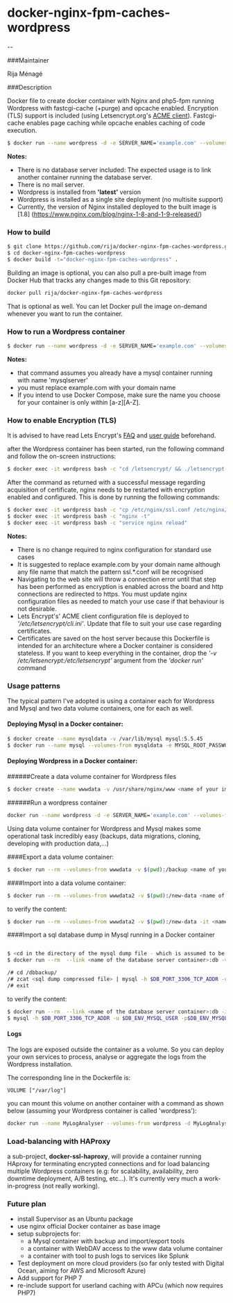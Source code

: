 # docker-nginx-fpm-caches-wordpress
--


###Maintainer

Rija Ménagé

###Description

Docker file to create docker container with Nginx and php5-fpm running Wordpress with fastcgi-cache (+purge) and opcache enabled. Encryption (TLS) support is included (using Letsencrypt.org's [ACME client](https://github.com/letsencrypt/letsencrypt)). Fastcgi-cache enables page caching while opcache enables caching of code execution.

```bash
$ docker run --name wordpress -d -e SERVER_NAME='example.com' --volumes-from wordpressfiles -v /etc/letsencrypt:/etc/letsencrypt -p 443:443 -p 80:80 --link mysqlserver:db rija/docker-nginx-fpm-caches-wordpress
```


**Notes:**
* There is no database server included:
The expected usage is to link another container running the database server.
* There is no mail server.
* Wordpress is installed from **'latest'** version
* Wordpress is installed as a single site deployment (no multisite support)
* Currently, the version of Nginx installed deployed to the built image is [1.8] (<https://www.nginx.com/blog/nginx-1-8-and-1-9-released/>)


### How to build

```bash
$ git clone https://github.com/rija/docker-nginx-fpm-caches-wordpress.git
$ cd docker-nginx-fpm-caches-wordpress
$ docker build -t="docker-nginx-fpm-caches-wordpress" .
```

Building an image is optional, you can also pull a pre-built image from  Docker Hub that tracks any changes made to this Git repository: 

```bash
docker pull rija/docker-nginx-fpm-caches-wordpress
```

That is optional as well. You can let Docker pull the image on-demand whenever you want to run the container. 


### How to run a Wordpress container

```bash
$ docker run --name wordpress -d -e SERVER_NAME='example.com' --volumes-from wordpressfiles -v /etc/letsencrypt:/etc/letsencrypt -p 443:443 -p 80:80 --link mysqlserver:db rija/docker-nginx-fpm-caches-wordpress
```

**Notes:**
 * that command assumes you already have a mysql container running with name 'mysqlserver'
 * you must replace example.com with your domain name
 * If you intend to use Docker Compose, make sure the name you choose for your container is only within [a-z][A-Z].

### How to enable Encryption (TLS)

It is advised to have read Lets Encrypt's [FAQ](https://community.letsencrypt.org/c/docs/) and [user guide](https://letsencrypt.readthedocs.org/en/latest/index.html)  beforehand.

after the Wordpress container has been started, run the following command and follow the on-screen instructions:

```bash
$ docker exec -it wordpress bash -c "cd /letsencrypt/ && ./letsencrypt-auto certonly"
```

After the command as returned with a successful message regarding acquisition of certificate, nginx needs to be restarted with encryption enabled and configured. This is done by running the following commands:

```bash
$ docker exec -it wordpress bash -c "cp /etc/nginx/ssl.conf /etc/nginx/ssl.example.com.conf"
$ docker exec -it wordpress bash -c "nginx -t"
$ docker exec -it wordpress bash -c "service nginx reload"
```

**Notes:**
 * There is no change required to nginx configuration for standard use cases
 * It is suggested to replace example.com by your domain name although any file name that match the pattern ssl.*.conf will be recognised
 * Navigating to the web site will throw a connection error until that step has been performed as encryption is enabled across the board and http connections are redirected to https. You must update nginx configuration files as needed to match your use case if that behaviour is not desirable.
 * Lets Encrypt's' ACME client configuration file is deployed to *'/etc/letsencrypt/cli.ini'*. Update that file to suit your use case regarding certificates.
 * Certificates are saved on the host server because this Dockerfile is intended for an architecture where a Docker container is considered stateless. If you want to keep everything in the container, drop the *'-v /etc/letsencrypt:/etc/letsencrypt'* argument from the *'docker run'* command
 
### Usage patterns

The typical pattern I've adopted is using a container each for Wordpress and Mysql and two data volume containers, one for each as well.

#### Deploying Mysql in a Docker container:

```bash
$ docker create --name mysqldata -v /var/lib/mysql mysql:5.5.45
$ docker run --name mysql --volumes-from mysqldata -e MYSQL_ROOT_PASSWORD=<root password> -e MYSQL_DATABASE=wordpress -e MYSQL_USER=<user name> -e MYSQL_PASSWORD=<user password> -d mysql:5.5.45
```

#### Deploying Wordpress in a Docker container:

######Create a data volume container for Wordpress files

```bash
$ docker create --name wwwdata -v /usr/share/nginx/www <name of your image>
```

######Run a wordpress container
```bash
docker run --name wordpress -d -e SERVER_NAME='example.com' --volumes-from wwwdata -v /etc/letsencrypt:/etc/letsencrypt -p 443:443 -p 80:80 --link mysqlserver:db rija/docker-nginx-fpm-caches-wordpress
```

Using data volume container for Wordpress and Mysql makes some operational task incredibly easy (backups, data migrations, cloning, developing with production data,...)

####Export a data volume container:

```bash
$ docker run --rm --volumes-from wwwdata -v $(pwd):/backup <name of your image> tar -cvz  -f /backup/wwwdata.tar.gz /usr/share/nginx/www

```
####Import into a data volume container:

```bash
$ docker run --rm --volumes-from wwwdata2 -v $(pwd):/new-data <name of your image> bash -c 'cd / && tar xzvf /new-data/wwwdata.tar.gz'
```

to verify the content:

```bash
$ docker run --rm --volumes-from wwwdata2 -v $(pwd):/new-data -it <name of your image> bash
```


####Import a sql database dump in Mysql running in a Docker container

```bash

$ <cd in the directory of the mysql dump file - which is assumed to be a *.sql.gz compressed file here >
$ docker run --rm  --link <name of the database server container>:db -v $(pwd):/dbbackup -it <name of your wordpress image> bash

/# cd /dbbackup/
/# zcat <sql dump compressed file> | mysql -h $DB_PORT_3306_TCP_ADDR -u $DB_ENV_MYSQL_USER -p$DB_ENV_MYSQL_PASSWORD $DB_ENV_MYSQL_DATABASE
/# exit
```

to verify the content:

```bash
$ docker run --rm  --link <name of the database server container>:db -it <name of your wordpress image> bash
$ mysql -h $DB_PORT_3306_TCP_ADDR -u $DB_ENV_MYSQL_USER -p$DB_ENV_MYSQL_PASSWORD $DB_ENV_MYSQL_DATABASE
```

#### Logs

The logs are exposed outside the container as a volume. 
So you can deploy your own services to process, analyse or aggregate the logs from the Wordpress installation.

The corresponding line in the Dockerfile is: 

```
VOLUME ["/var/log"]
```

you can mount this volume on another container with a command as shown below (assuming your Wordpress container is called 'wordpress'):

```bash
docker run --name MyLogAnalyser --volumes-from wordpress -d MyLogAnalyserImage
```


### Load-balancing with HAProxy

a sub-project, **docker-ssl-haproxy**, will provide a container running HAproxy for terminating encrypted connections and for load balancing multiple Wordpress containers (e.g: for scalability, availability, zero downtime deployment, A/B testing, etc...).
It's currently very much a work-in-progress (not really working).



### Future plan

* install Supervisor as an Ubuntu package
* use nginx official Docker container as base image
* setup subprojects for:
	* a Mysql container with backup and import/export tools
	* a container with WebDAV access to the www data volume container
	* a container with tool to push logs to services like Splunk
* Test deployment on more cloud providers (so far only tested with Digital Ocean, aiming for AWS and Microsoft Azure)
* Add support for PHP 7
* re-include support for userland caching with APCu (which now requires PHP7)


